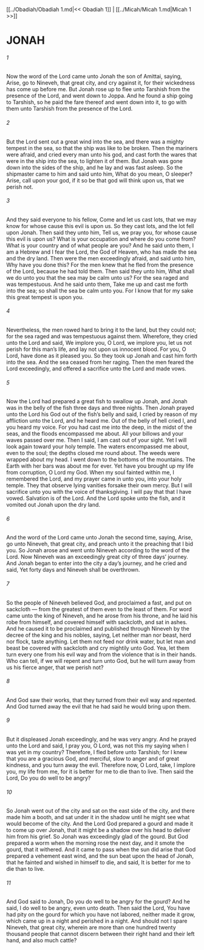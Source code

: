 [[../Obadiah/Obadiah 1.md|<< Obadiah 1]]  |  [[../Micah/Micah 1.md|Micah 1 >>]]

# JONAH
###### 1
Now the word of the Lord came unto Jonah the son of Amittai, saying, Arise, go to Nineveh, that great city, and cry against it, for their wickedness has come up before me. But Jonah rose up to flee unto Tarshish from the presence of the Lord, and went down to Joppa. And he found a ship going to Tarshish, so he paid the fare thereof and went down into it, to go with them unto Tarshish from the presence of the Lord.

###### 2
But the Lord sent out a great wind into the sea, and there was a mighty tempest in the sea, so that the ship was like to be broken. Then the mariners were afraid, and cried every man unto his god, and cast forth the wares that were in the ship into the sea, to lighten it of them. But Jonah was gone down into the sides of the ship, and he lay and was fast asleep. So the shipmaster came to him and said unto him, What do you mean, O sleeper? Arise, call upon your god, if it so be that god will think upon us, that we perish not.

###### 3
And they said everyone to his fellow, Come and let us cast lots, that we may know for whose cause this evil is upon us. So they cast lots, and the lot fell upon Jonah. Then said they unto him, Tell us, we pray you, for whose cause this evil is upon us? What is your occupation and where do you come from? What is your country and of what people are you? And he said unto them, I am a Hebrew and I fear the Lord, the God of Heaven, who has made the sea and the dry land. Then were the men exceedingly afraid, and said unto him, Why have you done this? For the men knew that he fled from the presence of the Lord, because he had told them. Then said they unto him, What shall we do unto you that the sea may be calm unto us? For the sea raged and was tempestuous. And he said unto them, Take me up and cast me forth into the sea; so shall the sea be calm unto you. For I know that for my sake this great tempest is upon you.

###### 4
Nevertheless, the men rowed hard to bring it to the land, but they could not; for the sea raged and was tempestuous against them. Wherefore, they cried unto the Lord and said, We implore you, O Lord, we implore you, let us not perish for this man’s life, and lay not upon us innocent blood. For you, O Lord, have done as it pleased you. So they took up Jonah and cast him forth into the sea. And the sea ceased from her raging. Then the men feared the Lord exceedingly, and offered a sacrifice unto the Lord and made vows.

###### 5
Now the Lord had prepared a great fish to swallow up Jonah, and Jonah was in the belly of the fish three days and three nights. Then Jonah prayed unto the Lord his God out of the fish’s belly and said, I cried by reason of my affliction unto the Lord, and he heard me. Out of the belly of hell cried I, and you heard my voice. For you had cast me into the deep, in the midst of the seas, and the floods encompassed me about. All your billows and your waves passed over me. Then I said, I am cast out of your sight. Yet I will look again toward your holy temple. The waters encompassed me about, even to the soul; the depths closed me round about. The weeds were wrapped about my head. I went down to the bottoms of the mountains. The Earth with her bars was about me for ever. Yet have you brought up my life from corruption, O Lord my God. When my soul fainted within me, I remembered the Lord, and my prayer came in unto you, into your holy temple. They that observe lying vanities forsake their own mercy. But I will sacrifice unto you with the voice of thanksgiving. I will pay that that I have vowed. Salvation is of the Lord. And the Lord spoke unto the fish, and it vomited out Jonah upon the dry land.

###### 6
And the word of the Lord came unto Jonah the second time, saying, Arise, go unto Nineveh, that great city, and preach unto it the preaching that I bid you. So Jonah arose and went unto Nineveh according to the word of the Lord. Now Nineveh was an exceedingly great city of three days’ journey. And Jonah began to enter into the city a day’s journey, and he cried and said, Yet forty days and Nineveh shall be overthrown.

###### 7
So the people of Nineveh believed God, and proclaimed a fast, and put on sackcloth — from the greatest of them even to the least of them. For word came unto the king of Nineveh, and he arose from his throne, and he laid his robe from himself, and covered himself with sackcloth, and sat in ashes. And he caused it to be proclaimed and published through Nineveh by the decree of the king and his nobles, saying, Let neither man nor beast, herd nor flock, taste anything. Let them not feed nor drink water, but let man and beast be covered with sackcloth and cry mightily unto God. Yea, let them turn every one from his evil way and from the violence that is in their hands. Who can tell, if we will repent and turn unto God, but he will turn away from us his fierce anger, that we perish not?

###### 8
And God saw their works, that they turned from their evil way and repented. And God turned away the evil that he had said he would bring upon them.

###### 9
But it displeased Jonah exceedingly, and he was very angry. And he prayed unto the Lord and said, I pray you, O Lord, was not this my saying when I was yet in my country? Therefore, I fled before unto Tarshish; for I knew that you are a gracious God, and merciful, slow to anger and of great kindness, and you turn away the evil. Therefore now, O Lord, take, I implore you, my life from me, for it is better for me to die than to live. Then said the Lord, Do you do well to be angry?

###### 10
So Jonah went out of the city and sat on the east side of the city, and there made him a booth, and sat under it in the shadow until he might see what would become of the city. And the Lord God prepared a gourd and made it to come up over Jonah, that it might be a shadow over his head to deliver him from his grief. So Jonah was exceedingly glad of the gourd. But God prepared a worm when the morning rose the next day, and it smote the gourd, that it withered. And it came to pass when the sun did arise that God prepared a vehement east wind, and the sun beat upon the head of Jonah, that he fainted and wished in himself to die, and said, It is better for me to die than to live.

###### 11
And God said to Jonah, Do you do well to be angry for the gourd? And he said, I do well to be angry, even unto death. Then said the Lord, You have had pity on the gourd for which you have not labored, neither made it grow, which came up in a night and perished in a night. And should not I spare Nineveh, that great city, wherein are more than one hundred twenty thousand people that cannot discern between their right hand and their left hand, and also much cattle?